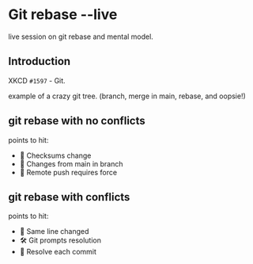 # Git rebase --live
live session on git rebase and mental model. 


## Introduction
XKCD `#1597` - Git.

example of a crazy git tree.
(branch, merge in main, rebase, and oopsie!)



## git rebase with no conflicts

points to hit:
- 🔢 Checksums change
- 🔄 Changes from main in branch
- 🚀 Remote push requires force


## git rebase with conflicts

points to hit:
- 🛑 Same line changed
- 🛠️ Git prompts resolution
- 🔄 Resolve each commit